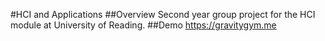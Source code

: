 #HCI and Applications
##Overview
Second year group project for the HCI module at University of Reading.
##Demo
https://gravitygym.me
